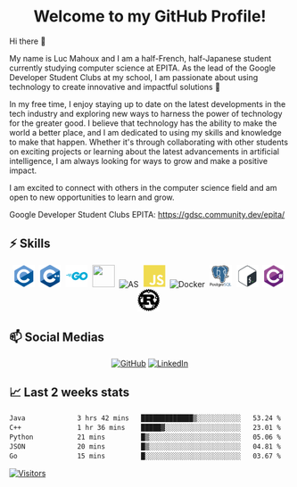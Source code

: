 <div align="center">
 <h1> Welcome to my GitHub Profile! </h1>
</div>
Hi there 👋

My name is Luc Mahoux and I am a half-French, half-Japanese student currently studying computer science at EPITA. As the lead of the Google Developer Student Clubs at my school, I am passionate about using technology to create innovative and impactful solutions 💫
 
In my free time, I enjoy staying up to date on the latest developments in the tech industry and exploring new ways to harness the power of technology for the greater good. I believe that technology has the ability to make the world a better place, and I am dedicated to using my skills and knowledge to make that happen. Whether it's through collaborating with other students on exciting projects or learning about the latest advancements in artificial intelligence, I am always looking for ways to grow and make a positive impact.

I am excited to connect with others in the computer science field and am open to new opportunities to learn and grow.

Google Developer Student Clubs EPITA: https://gdsc.community.dev/epita/

## ⚡ Skills
<div align="center">
  
            
          
 <link rel="stylesheet" href="https://cdn.jsdelivr.net/gh/devicons/devicon@v2.15.1/devicon.min.css">
  <img src="https://github.com/devicons/devicon/blob/master/icons/c/c-original.svg" title="C" alt="C" width="40" height="40"/>&nbsp;
 <img src="https://github.com/devicons/devicon/blob/master/icons/cplusplus/cplusplus-original.svg" title="C++" alt="C++" width="40" height="40"/>&nbsp;
 <img src="https://github.com/devicons/devicon/blob/master/icons/go/go-original-wordmark.svg" title="Go" alt="Go" width="40" height="40"/>&nbsp;
  <img src="https://cdn.jsdelivr.net/gh/devicons/devicon/icons/python/python-original.svg" width="40" height="40"/>&nbsp;     
  <img src="https://cdn.jsdelivr.net/gh/devicons/devicon/icons/java/java-original.svg" title="Android Studio" alt="AS" width="40" height="40"/>&nbsp;
 <img src="https://github.com/devicons/devicon/blob/master/icons/javascript/javascript-plain.svg" title="Javascript" alt="Javascript" width="40" height="40"/>&nbsp;
  <img src="https://cdn.jsdelivr.net/gh/devicons/devicon/icons/docker/docker-original.svg" title="Docker" alt="Docker" width="40" height="40"/>&nbsp;      
  <img src="https://github.com/devicons/devicon/blob/master/icons/postgresql/postgresql-original-wordmark.svg" title="PostgreSQL" alt="PostgreSQL" width="40" height="40"/>&nbsp;
  <img src="https://github.com/devicons/devicon/blob/master/icons/bash/bash-original.svg" title="Bash"  alt="Bash" width="40" height="40"/>&nbsp;
  <img src="https://github.com/devicons/devicon/blob/master/icons/csharp/csharp-original.svg" title="CSharp" alt="CSharp" width="40" height="40"/>&nbsp;
  <img src="https://github.com/devicons/devicon/blob/master/icons/rust/rust-plain.svg" title="Rust" alt="Rust" width="40" height="40"/>&nbsp;
 
</div>

## 📫 Social Medias

<p align="center">
    <a href="https://github.com/lucmahoux" target="_blank"><img alt="GitHub" src="https://img.shields.io/badge/-@lucmahoux-181717?style=flat-square&logo=GitHub&logoColor=white"></a>
    <a href="https://www.linkedin.com/in/luc-mahoux" target="_blank"><img alt="LinkedIn" src="https://img.shields.io/badge/-LinkedIn-0077B5?style=flat-square&logo=Linkedin&logoColor=white"></a>
</p>

## &#x1f4c8; Last 2 weeks stats

<!--START_SECTION:waka-->

```txt
Java             3 hrs 42 mins   █████████████▒░░░░░░░░░░░   53.24 %
C++              1 hr 36 mins    █████▓░░░░░░░░░░░░░░░░░░░   23.01 %
Python           21 mins         █▒░░░░░░░░░░░░░░░░░░░░░░░   05.06 %
JSON             20 mins         █▒░░░░░░░░░░░░░░░░░░░░░░░   04.81 %
Go               15 mins         █░░░░░░░░░░░░░░░░░░░░░░░░   03.67 %
```

<!--END_SECTION:waka-->


<!--a href="https://github.com/lucmahoux/PROJECTNAME">
  <img align="center" src="https://github-readme-stats.vercel.app/api/pin/?username=lucmahoux&repo=PROJECTNAME&title_color=ffffff&text_color=c9cacc&icon_color=2bbc8a&bg_color=1d1f21" />
</a>    -->
[![Visitors](https://api.visitorbadge.io/api/visitors?path=https%3A%2F%2Fgithub.com%2Flucmahoux&label=Visitors&countColor=%2337d67a)](https://visitorbadge.io/status?path=https%3A%2F%2Fgithub.com%2Flucmahoux)

